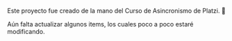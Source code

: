 Este proyecto fue creado de la mano del Curso de Asincronismo de Platzi. 💚

Aún falta actualizar algunos items, los cuales poco a poco estaré modificando.
